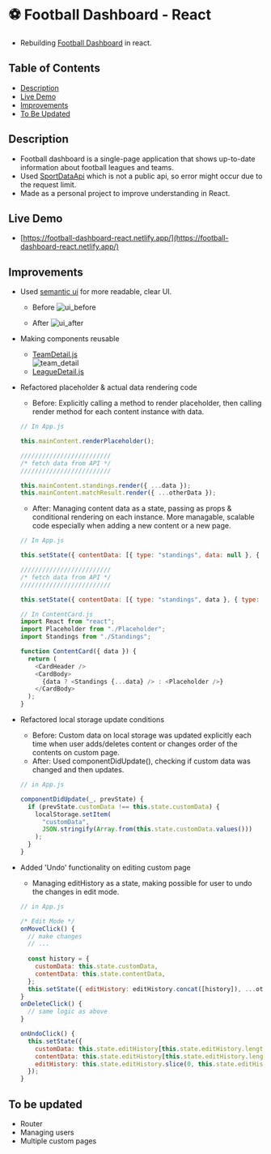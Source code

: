 # ⚽ Football Dashboard - React

- Rebuilding [Football Dashboard](https://github.com/sanginchun/football-dashboard) in react.

## Table of Contents
- [Description](https://github.com/sanginchun/football-dashboard-react#description)
- [Live Demo](https://github.com/sanginchun/football-dashboard-react#live-demo)
- [Improvements](https://github.com/sanginchun/football-dashboard-react#improvements)
- [To Be Updated](https://github.com/sanginchun/football-dashboard-react#to-be-updated)


## Description
- Football dashboard is a single-page application that shows up-to-date information about football leagues and teams.
- Used [SportDataApi](https://app.sportdataapi.com/) which is not a public api, so error might occur due to the request limit.
- Made as a personal project to improve understanding in React.


## Live Demo
- [https://football-dashboard-react.netlify.app/](https://football-dashboard-react.netlify.app/)


## Improvements
- Used [semantic ui](https://react.semantic-ui.com/) for more readable, clear UI.
  - Before
  ![ui_before](https://user-images.githubusercontent.com/31500012/113542135-97820d00-961e-11eb-96bf-0b6af8c27d3a.png)

  - After
  ![ui_after](https://user-images.githubusercontent.com/31500012/113541915-1e82b580-961e-11eb-9f8a-9444313b4362.png)

- Making components reusable
  - [TeamDetail.js](https://github.com/sanginchun/football-dashboard-react/blob/master/src/components/team-detail/TeamDetail.js) </br>
  ![team_detail](https://user-images.githubusercontent.com/31500012/113542674-be8d0e80-961f-11eb-9449-2f2f20cb04b5.png)
  - [LeagueDetail.js](https://github.com/sanginchun/football-dashboard-react/blob/master/src/components/league-detail/LeagueDetail.js)
  
- Refactored placeholder & actual data rendering code
  - Before: Explicitly calling a method to render placeholder, then calling render method for each content instance with data.
  ```JavaScript
  // In App.js
  
  this.mainContent.renderPlaceholder();
  
  /////////////////////////
  /* fetch data from API */
  /////////////////////////
  
  this.mainContent.standings.render({ ...data });
  this.mainContent.matchResult.render({ ...otherData });
  ```
  
  - After: Managing content data as a state, passing as props & conditional rendering on each instance. More managable, scalable code especially when adding a new content or a new page.
  ```JavaScript
  // In App.js
  
  this.setState({ contentData: [{ type: "standings", data: null }, { type: "match", subType: "result", data: null }] });
  
  /////////////////////////
  /* fetch data from API */
  /////////////////////////
  
  this.setState({ contentData: [{ type: "standings", data }, { type: "match", subType: "result", data: otherData }] });
  ```
  ```JavaScript
  // In ContentCard.js
  import React from "react";
  import Placeholder from "./Placeholder";
  import Standings from "./Standings";
  
  function ContentCard({ data }) {
    return (
      <CardHeader />
      <CardBody>
        {data ? <Standings {...data} /> : <Placeholder />}
      </CardBody>
    );
  }
  ```

- Refactored local storage update conditions
  - Before: Custom data on local storage was updated explicitly each time when user adds/deletes content or changes order of the contents on custom page.
  - After: Used componentDidUpdate(), checking if custom data was changed and then updates.
  ```JavaScript
  // in App.js
  
  componentDidUpdate(_, prevState) {
    if (prevState.customData !== this.state.customData) {
      localStorage.setItem(
        "customData",
        JSON.stringify(Array.from(this.state.customData.values()))
      );
    }
  }
  ```

- Added 'Undo' functionality on editing custom page
  - Managing editHistory as a state, making possible for user to undo the changes in edit mode.
  ```JavaScript
  // in App.js
  
  /* Edit Mode */
  onMoveClick() {
    // make changes
    // ...
    
    const history = {
      customData: this.state.customData,
      contentData: this.state.contentData,
    };
    this.setState({ editHistory: editHistory.concat([history]), ...otherChanges });
  }
  onDeleteClick() {
    // same logic as above
  }
  
  onUndoClick() {
    this.setState({
      customData: this.state.editHistory[this.state.editHistory.length - 1].customData,
      contentData: this.state.editHistory[this.state.editHistory.length - 1].contentData,
      editHistory: this.state.editHistory.slice(0, this.state.editHistory.length - 1),
    });
  }
  ```


## To be updated
- Router
- Managing users
- Multiple custom pages
